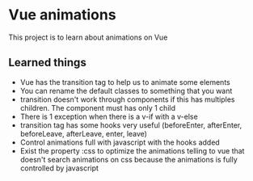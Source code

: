 # Vue animations

This project is to learn about animations on Vue

## Learned things

- Vue has the transition tag to help us to animate some elements
- You can rename the default classes to something that you want
- transition doesn't work through components if this has multiples children. The component must has only 1 child
- There is 1 exception when there is a v-if with a v-else
- transition tag has some hooks very useful (beforeEnter, afterEnter, beforeLeave, afterLeave, enter, leave)
- Control animations full with javascript with the hooks added
- Exist the property :css to optimize the animations telling to vue that doesn't search animations on css because the animations is fully controlled by javascript
